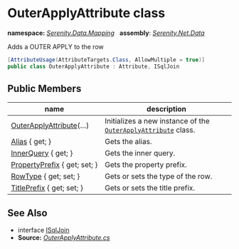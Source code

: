 # OuterApplyAttribute class
**namespace:** *[Serenity.Data.Mapping](../README.md#serenity.data.mapping-namespace)*   **assembly**: *[Serenity.Net.Data](../README.md)*

Adds a OUTER APPLY to the row

```csharp
[AttributeUsage(AttributeTargets.Class, AllowMultiple = true)]
public class OuterApplyAttribute : Attribute, ISqlJoin
```

## Public Members

| name | description |
| --- | --- |
| [OuterApplyAttribute](OuterApplyAttribute/OuterApplyAttribute.md)(…) | Initializes a new instance of the [`OuterApplyAttribute`](OuterApplyAttribute.md) class. |
| [Alias](OuterApplyAttribute/Alias.md) { get; } | Gets the alias. |
| [InnerQuery](OuterApplyAttribute/InnerQuery.md) { get; } | Gets the inner query. |
| [PropertyPrefix](OuterApplyAttribute/PropertyPrefix.md) { get; set; } | Gets the property prefix. |
| [RowType](OuterApplyAttribute/RowType.md) { get; set; } | Gets or sets the type of the row. |
| [TitlePrefix](OuterApplyAttribute/TitlePrefix.md) { get; set; } | Gets or sets the title prefix. |

## See Also

* interface [ISqlJoin](ISqlJoin.md)
* **Source:** *[OuterApplyAttribute.cs](https://github.com/serenity-is/Serenity/blob/master/src/Serenity.Net.Data/Mapping/OuterApplyAttribute.cs)*